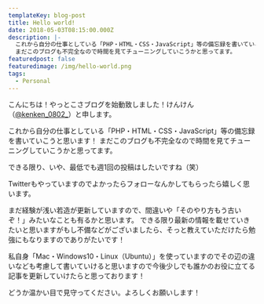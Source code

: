 ```yaml
---
templateKey: blog-post
title: Hello world!
date: 2018-05-03T08:15:00.000Z
description: |-
  これから自分の仕事としている「PHP・HTML・CSS・JavaScript」等の備忘録を書いていこうと思います！
  まだこのブログも不完全なので時間を見てチューニングしていこうかと思ってます。
featuredpost: false
featuredimage: /img/hello-world.png
tags:
  - Personal
---
```

こんにちは！やっとこさブログを始動致しました！けんけん（<a href="https://twitter.com/intent/follow?screen_name=kenken_0802_" data-lang="en" data-show-count="false">@kenken_0802_</a>）と申します。

これから自分の仕事としている「PHP・HTML・CSS・JavaScript」等の備忘録を書いていこうと思います！
まだこのブログも不完全なので時間を見てチューニングしていこうかと思ってます。

できる限り、いや、最低でも週1回の投稿はしたいですね（笑）

Twitterもやっていますのでよかったらフォローなんかしてもらったら嬉しく思います。

まだ経験が浅い若造が更新していますので、間違いや「そのやり方もう古いぞ！」みたいなことも有るかと思います。
できる限り最新の情報を載せていきたいと思いますがもし不備などがございましたら、そっと教えていただけたら勉強にもなりますのでありがたいです！

私自身「Mac・Windows10・Linux（Ubuntu）」を使っていますのでその辺の違いなども考慮して書いていけると思いますので今後少しでも誰かのお役に立てる記事を更新していけたらと思っております！

どうか温かい目で見守ってください。よろしくお願いします！
